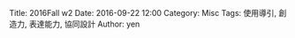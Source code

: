 Title: 2016Fall w2
Date: 2016-09-22 12:00
Category: Misc
Tags: 使用導引, 創造力, 表達能力, 協同設計
Author: yen





